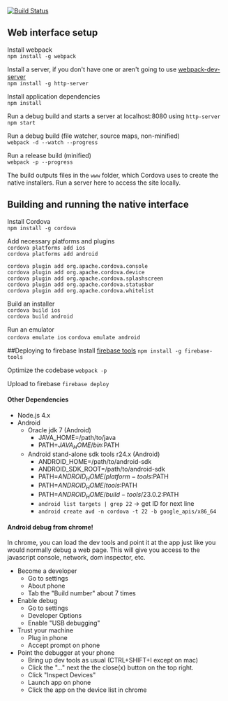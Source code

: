 [![Build Status](https://semaphoreci.com/api/v1/projects/cae233af-d75e-4ed0-ae50-5c2b95957111/704855/badge.svg)](https://semaphoreci.com/bruceio/client)
## Web interface setup
Install webpack  
`npm install -g webpack`  

Install a server, if you don't have one or aren't going to use [webpack-dev-server](https://webpack.github.io/docs/webpack-dev-server.html)  
`npm install -g http-server`  

Install application dependencies  
`npm install`

Run a debug build and starts a server at localhost:8080 using `http-server`  
`npm start`  

Run a debug build (file watcher, source maps, non-minified)  
`webpack -d --watch --progress`

Run a release build (minified)  
`webpack -p --progress`

The build outputs files in the `www` folder, which Cordova uses to create the native installers. Run a server here to access the site locally. 

## Building and running the native interface
Install Cordova  
`npm install -g cordova`  

Add necessary platforms and plugins  
`cordova platforms add ios`  
`cordova platforms add android`  

`cordova plugin add org.apache.cordova.console`  
`cordova plugin add org.apache.cordova.device`  
`cordova plugin add org.apache.cordova.splashscreen`  
`cordova plugin add org.apache.cordova.statusbar`  
`cordova plugin add org.apache.cordova.whitelist`  

Build an installer  
`cordova build ios`  
`cordova build android`  

Run an emulator  
`cordova emulate ios`
`cordova emulate android`

##Deploying to firebase
Install [firebase tools](https://www.firebase.com/docs/hosting/quickstart.html)
`npm install -g firebase-tools`

Optimize the codebase
`webpack -p`

Upload to firebase
`firebase deploy`

#### Other Dependencies
* Node.js 4.x
* Android
  * Oracle jdk 7 (Android)
    * JAVA_HOME=/path/to/java
    * PATH=$JAVA_HOME/bin:$PATH
  * Android stand-alone sdk tools r24.x (Android)
    * ANDROID_HOME=/path/to/android-sdk
    * ANDROID_SDK_ROOT=/path/to/android-sdk
    * PATH=$ANDROID_HOME/platform-tools:$PATH
    * PATH=$ANDROID_HOME/tools:$PATH
    * PATH=$ANDROID_HOME/build-tools/23.0.2:$PATH
    * `android list targets | grep 22` -> get ID for next line
    * `android create avd -n cordova -t 22 -b google_apis/x86_64`

#### Android debug from chrome!
In chrome, you can load the dev tools and point it at the app just like you
would normally debug a web page. This will give you access to the javascript
console, network, dom inspector, etc.

* Become a developer
  * Go to settings
  * About phone
  * Tab the "Build number" about 7 times
* Enable debug
  * Go to settings
  * Developer Options
  * Enable "USB debugging"
* Trust your machine
  * Plug in phone
  * Accept prompt on phone
* Point the debugger at your phone
  * Bring up dev tools as usual (CTRL+SHIFT+I except on mac)
  * Click the "..." next the the close(x) button on the top right.
  * Click "Inspect Devices"
  * Launch app on phone
  * Click the app on the device list in chrome
